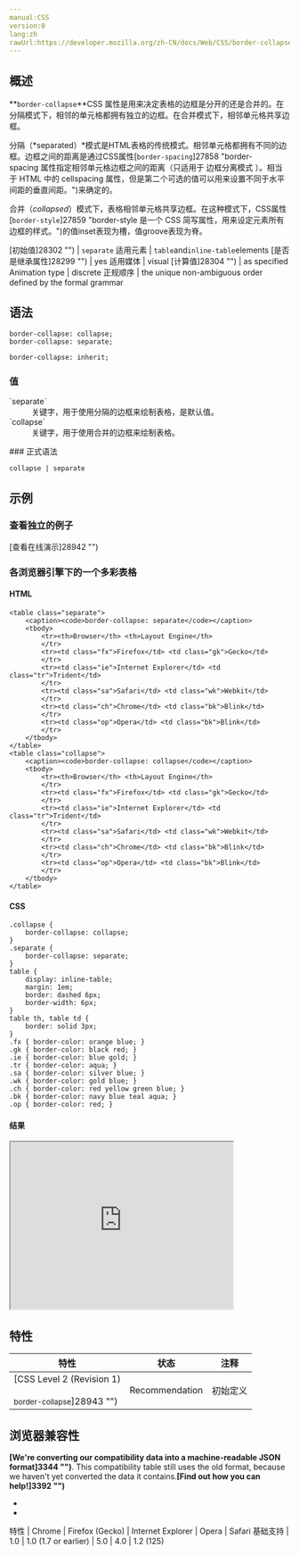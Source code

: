 ```yaml
---
manual:CSS
version:0
lang:zh
rawUrl:https://developer.mozilla.org/zh-CN/docs/Web/CSS/border-collapse
---
```





## 概述<a name="概述"></a>


**`border-collapse`**CSS 属性是用来决定表格的边框是分开的还是合并的。在分隔模式下，相邻的单元格都拥有独立的边框。在合并模式下，相邻单元格共享边框。



分隔（*separated）*模式是HTML表格的传统模式。相邻单元格都拥有不同的边框。边框之间的距离是通过CSS属性[`border-spacing`]27858 "border-spacing 属性指定相邻单元格边框之间的距离（只适用于 边框分离模式 ）。相当于 HTML 中的 cellspacing 属性，但是第二个可选的值可以用来设置不同于水平间距的垂直间距。")来确定的。



合并（*collapsed*）模式下，表格相邻单元格共享边框。在这种模式下，CSS属性[`border-style`]27859 "border-style 是一个 CSS 简写属性，用来设定元素所有边框的样式。")的值inset表现为槽，值groove表现为脊。


[初始值]28302 "") | `separate` 
适用元素 | `table`and`inline-table`elements 
[是否是继承属性]28299 "") | yes 
适用媒体 | visual 
[计算值]28304 "") | as specified 
Animation type | discrete 
正规顺序 | the unique non-ambiguous order defined by the formal grammar 


## 语法<a name="语法"></a>

```
border-collapse: collapse;
border-collapse: separate;

border-collapse: inherit;
```

### 值<a name="值"></a>
<dl><dt id=''>`separate`</dt><dd>关键字，用于使用分隔的边框来绘制表格，是默认值。</dd><dt id=''>`collapse`</dt><dd>关键字，用于使用合并的边框来绘制表格。</dd></dl>
### 正式语法<a name="正式语法"></a>

```
collapse | separate
```

## 示例<a name="示例"></a>

### 查看独立的例子<a name="查看独立的例子"></a>


[查看在线演示]28942 "")


### 各浏览器引擎下的一个多彩表格<a name="A_colorful_table_of_browser_engines"></a>

#### HTML<a name="HTML"></a>

```
<table class="separate">
    <caption><code>border-collapse: separate</code></caption>
    <tbody>
        <tr><th>Browser</th> <th>Layout Engine</th>
        </tr>
        <tr><td class="fx">Firefox</td> <td class="gk">Gecko</td>
        </tr>
        <tr><td class="ie">Internet Explorer</td> <td class="tr">Trident</td>
        </tr>
        <tr><td class="sa">Safari</td> <td class="wk">Webkit</td>
        </tr>
        <tr><td class="ch">Chrome</td> <td class="bk">Blink</td>
        </tr>
        <tr><td class="op">Opera</td> <td class="bk">Blink</td>
        </tr>
    </tbody>
</table>
<table class="collapse">
    <caption><code>border-collapse: collapse</code></caption>
    <tbody>
        <tr><th>Browser</th> <th>Layout Engine</th>
        </tr>
        <tr><td class="fx">Firefox</td> <td class="gk">Gecko</td>
        </tr>
        <tr><td class="ie">Internet Explorer</td> <td class="tr">Trident</td>
        </tr>
        <tr><td class="sa">Safari</td> <td class="wk">Webkit</td>
        </tr>
        <tr><td class="ch">Chrome</td> <td class="bk">Blink</td>
        </tr>
        <tr><td class="op">Opera</td> <td class="bk">Blink</td>
        </tr>
    </tbody>
</table>
```

#### CSS<a name="CSS"></a>

```
.collapse {
    border-collapse: collapse;
}
.separate {
    border-collapse: separate;
}
table {
    display: inline-table;
    margin: 1em;
    border: dashed 6px;
    border-width: 6px;
}
table th, table td {
    border: solid 3px;
}
.fx { border-color: orange blue; }
.gk { border-color: black red; }
.ie { border-color: blue gold; }
.tr { border-color: aqua; }
.sa { border-color: silver blue; }
.wk { border-color: gold blue; }
.ch { border-color: red yellow green blue; }
.bk { border-color: navy blue teal aqua; }
.op { border-color: red; }
```

#### 结果<a name="结果"></a>


<iframe src='https://mdn.mozillademos.org/zh-CN/docs/Web/CSS/border-collapse$samples/A_colorful_table_of_browser_engines?revision=1031784' width='400' height='300'></iframe>



## 特性<a name="特性"></a>

特性 | 状态 | 注释 
 ---  |  ---  |  ---  | 
[CSS Level 2 (Revision 1)<br></br><small>border-collapse</small>]28943 "") | Recommendation | 初始定义 


## 浏览器兼容性<a name="浏览器兼容性"></a>


**[We&#39;re converting our compatibility data into a machine-readable JSON format]3344 "")**. This compatibility table still uses the old format, because we haven&#39;t yet converted the data it contains.**[Find out how you can help!]3392 "")**


* 
* 

特性 | Chrome | Firefox (Gecko) | Internet Explorer | Opera | Safari 
基础支持 | 1.0 | 1.0 (1.7 or earlier) | 5.0 | 4.0 | 1.2 (125) 






